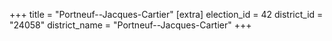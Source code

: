 +++
title = "Portneuf--Jacques-Cartier"
[extra]
election_id = 42
district_id = "24058"
district_name = "Portneuf--Jacques-Cartier"
+++
